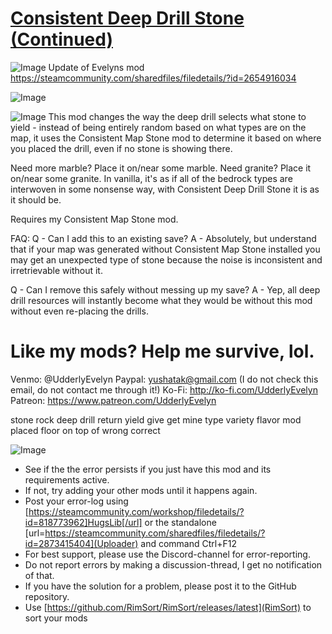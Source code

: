 # [Consistent Deep Drill Stone (Continued)]()

![Image](https://i.imgur.com/buuPQel.png)
Update of Evelyns mod https://steamcommunity.com/sharedfiles/filedetails/?id=2654916034

![Image](https://i.imgur.com/pufA0kM.png)
	
![Image](https://i.imgur.com/Z4GOv8H.png)
This mod changes the way the deep drill selects what stone to yield - instead of being entirely random based on what types are on the map, it uses the Consistent Map Stone mod to determine it based on where you placed the drill, even if no stone is showing there.

Need more marble? Place it on/near some marble. Need granite? Place it on/near some granite. In vanilla, it's as if all of the bedrock types are interwoven in some nonsense way, with Consistent Deep Drill Stone it is as it should be.

Requires my Consistent Map Stone mod.

FAQ:
Q - Can I add this to an existing save?
A - Absolutely, but understand that if your map was generated without Consistent Map Stone installed you may get an unexpected type of stone because the noise is inconsistent and irretrievable without it.

Q - Can I remove this safely without messing up my save?
A - Yep, all deep drill resources will instantly become what they would be without this mod without even re-placing the drills.

# Like my mods? Help me survive, lol.

Venmo: @UdderlyEvelyn
Paypal: yushatak@gmail.com (I do not check this email, do not contact me through it!)
Ko-Fi: http://ko-fi.com/UdderlyEvelyn
Patreon: https://www.patreon.com/UdderlyEvelyn

stone rock deep drill return yield give get mine type variety flavor mod placed floor on top of wrong correct

![Image](https://i.imgur.com/PwoNOj4.png)


-  See if the the error persists if you just have this mod and its requirements active.
-  If not, try adding your other mods until it happens again.
-  Post your error-log using [https://steamcommunity.com/workshop/filedetails/?id=818773962]HugsLib[/url] or the standalone [url=https://steamcommunity.com/sharedfiles/filedetails/?id=2873415404](Uploader) and command Ctrl+F12
-  For best support, please use the Discord-channel for error-reporting.
-  Do not report errors by making a discussion-thread, I get no notification of that.
-  If you have the solution for a problem, please post it to the GitHub repository.
-  Use [https://github.com/RimSort/RimSort/releases/latest](RimSort) to sort your mods


